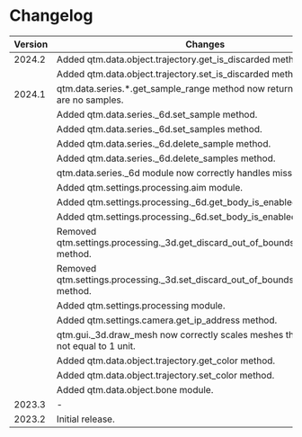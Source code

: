 # Changelog

| **Version** | **Changes** |
| ------ | ------ |
| 2024.2 | Added qtm.data.object.trajectory.get_is_discarded method. | 
|  | Added qtm.data.object.trajectory.set_is_discarded method. | 
| 2024.1 | qtm.data.series.*.get_sample_range method now returns null if there are no samples. | 
|  | Added qtm.data.series._6d.set_sample method. | 
|  | Added qtm.data.series._6d.set_samples method. | 
|  | Added qtm.data.series._6d.delete_sample method. | 
|  | Added qtm.data.series._6d.delete_samples method. | 
|  | qtm.data.series._6d module now correctly handles missing samples. | 
|  | Added qtm.settings.processing.aim module. | 
|  | Added qtm.settings.processing._6d.get_body_is_enabled method. | 
|  | Added qtm.settings.processing._6d.set_body_is_enabled method. | 
|  | Removed qtm.settings.processing._3d.get_discard_out_of_bounds_intersections method. | 
|  | Removed qtm.settings.processing._3d.set_discard_out_of_bounds_intersections method. | 
|  | Added qtm.settings.processing module. | 
|  | Added qtm.settings.camera.get_ip_address method. | 
|  | qtm.gui._3d.draw_mesh now correctly scales meshes that have a size not equal to 1 unit. | 
|  | Added qtm.data.object.trajectory.get_color method. | 
|  | Added qtm.data.object.trajectory.set_color method. | 
|  | Added qtm.data.object.bone module. | 
| 2023.3 | - | 
| 2023.2 | Initial release. | 
